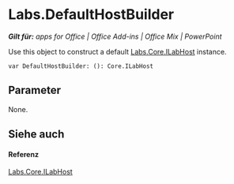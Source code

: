 
# Labs.DefaultHostBuilder

 _**Gilt für:** apps for Office | Office Add-ins | Office Mix | PowerPoint_

Use this object to construct a default [Labs.Core.ILabHost](../../reference/office-mix/labs.core.ilabhost.md) instance.

```
var DefaultHostBuilder: (): Core.ILabHost
```


## Parameter

None.


## Siehe auch


#### Referenz


[Labs.Core.ILabHost](../../reference/office-mix/labs.core.ilabhost.md)

